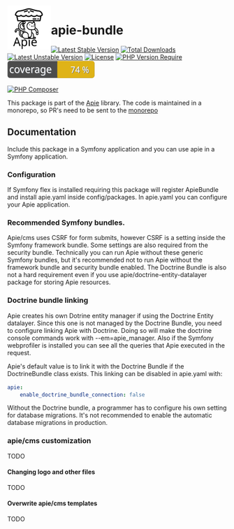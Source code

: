 <img src="https://raw.githubusercontent.com/apie-lib/apie-lib-monorepo/main/docs/apie-logo.svg" width="100px" align="left" />
<h1>apie-bundle</h1>






 [![Latest Stable Version](http://poser.pugx.org/apie/apie-bundle/v)](https://packagist.org/packages/apie/apie-bundle) [![Total Downloads](http://poser.pugx.org/apie/apie-bundle/downloads)](https://packagist.org/packages/apie/apie-bundle) [![Latest Unstable Version](http://poser.pugx.org/apie/apie-bundle/v/unstable)](https://packagist.org/packages/apie/apie-bundle) [![License](http://poser.pugx.org/apie/apie-bundle/license)](https://packagist.org/packages/apie/apie-bundle) [![PHP Version Require](http://poser.pugx.org/apie/apie-bundle/require/php)](https://packagist.org/packages/apie/apie-bundle) [![Code coverage](https://raw.githubusercontent.com/apie-lib/apie-bundle/main/coverage_badge.svg)](https://apie-lib.github.io/coverage/apie-bundle/index.html)  

[![PHP Composer](https://github.com/apie-lib/apie-bundle/actions/workflows/php.yml/badge.svg?event=push)](https://github.com/apie-lib/apie-bundle/actions/workflows/php.yml)

This package is part of the [Apie](https://github.com/apie-lib) library.
The code is maintained in a monorepo, so PR's need to be sent to the [monorepo](https://github.com/apie-lib/apie-lib-monorepo/pulls)

## Documentation
Include this package in a Symfony application and you can use apie in a Symfony application.

### Configuration
If Symfony flex is installed requiring this package will register ApieBundle and install apie.yaml inside config/packages. In apie.yaml you can configure your Apie application.

### Recommended Symfony bundles.
Apie/cms uses CSRF for form submits, however CSRF is a setting inside the Symfony framework bundle. Some settings are also required from the security bundle. Technically you can run Apie without these generic Symfony bundles, but it's recommended not to run Apie without the framework bundle and security bundle enabled. The Doctrine Bundle is also not a hard requirement even if you use apie/doctrine-entity-datalayer package for storing Apie resources.

### Doctrine bundle linking
Apie creates his own Dotrine entity manager if using the Doctrine Entity datalayer. Since this one is not managed by
the Doctrine Bundle, you need to configure linking Apie with Doctrine. Doing so will make the doctrine console commands work with --em=apie_manager. Also if the Symfony webprofiler is installed you can see all the queries that Apie executed in the request.

Apie's default value is to link it with the Doctrine Bundle if the DoctrineBundle class exists. This linking can be disabled in apie.yaml with:

```yaml
apie:
    enable_doctrine_bundle_connection: false
```

Without the Doctrine bundle, a programmer has to configure his own setting for database migrations. It's not recommended
to enable the automatic database migrations in production.

### apie/cms customization
TODO

#### Changing logo and other files
TODO

#### Overwrite apie/cms templates
TODO